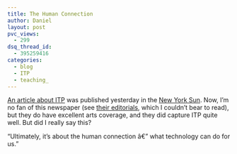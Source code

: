 ```yaml
---
title: The Human Connection
author: Daniel
layout: post
pvc_views:
  - 299
dsq_thread_id:
  - 395259416
categories:
  - blog
  - ITP
  - teaching_
---
```

<p><a href="http://www.nysun.com/article/42869">An article about ITP</a> was published yesterday in the <a href="http://www.nysun.com/">New York Sun</a>.  Now, I&#8217;m no fan of this newspaper (see <a href="http://www.nysun.com/editorials_opinion.php">their editorials</a>, which I couldn&#8217;t  bear to read), but they do have excellent arts coverage, and they did capture ITP quite well.  But did I really say this?</p>
<p>&#8220;Ultimately, it&#8217;s about the human connection â€” what technology can do for us.&#8221;</p>
